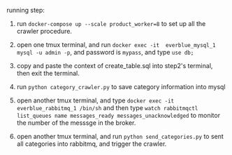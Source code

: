 running step:

1. run `docker-compose up --scale product_worker=8` to set up all the crawler procedure.

2. open one tmux terminal, and run `docker exec -it  everblue_mysql_1 mysql -u admin -p`, and password is `mypass`, and type `use db;`

3. copy and paste the context of create_table.sql into step2's terminal, then exit the terminal.

4. run `python category_crawler.py` to save category information into mysql

5. open another tmux terminal, and type `docker exec -it  everblue_rabbitmq_1 /bin/sh` and then type `watch rabbitmqctl list_queues name messages_ready messages_unacknowledged` to monitor the number of the messsge in the broker.

6. open another tmux terminal, and run `python send_categories.py` to sent all categories into rabbitmq, and trigger the crawler.


